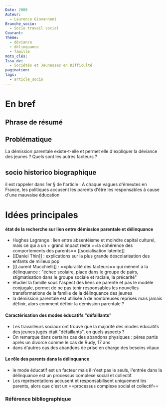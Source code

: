 ```yaml
---
Date: 2008
Auteur:
  - Laurence Giovannoni
Branche_socio:
  - Socio travail social
Courant: 
Thème:
  - déviance
  - délinquance
  - famille
mots_clés: 
Issu_de:
  - Sociétés et Jeunesses en Difficulté
pagination: 
tags:
  - article_socio
---
```

# En bref
## Phrase de résumé

## Problématique
La démission parentale existe-t-elle et permet elle d'expliquer la déviance des jeunes ? Quels sont les autres facteurs ?
## socio historico biographique
il est rappeler dans 1er § de l'article : A chaque vagues d'émeutes en France, les politiques accusent les parents d'être les responsables à cause d'une mauvaise éducation
# Idées principales
#### état de la recherche sur lien entre démission parentale et délinquance
- Hughes Lagrange : lien entre absentéïsme et moindre capital culturel, mais ce qui a un + grand impact reste ==la cohérence des comportements des parents== [[socialisation latente]]
- [[Daniel Thin]] : explications sur la plus grande déscolarisation des enfants de milieux pop
- [[Laurent Mucchielli]] : ==pluralité des facteurs== qui mènent à la délinquance : "échec scolaire, place dans le groupe de pairs, stigmatisation dans le groupe sociale et raciale, la précarité"
- étudier la famille sous l'aspect des liens de parenté et pas le modèle conjugale, permet de ne pas tenir responsables les nouvelles transformations de la famille de la délinquance des jeunes
- la démission parentale est utilisée à de nombreuses reprises mais jamais définir, alors comment définir la démission parentale ? 
#### Caractérisation des modes éducatifs "défaillants"
- Les travailleurs sociaux ont trouvé que la majorité des modes éducatifs des jeunes jugés était "défaillants", en quels aspects ?
- On remarque dans certains cas des abandons physiques : pères partis après un divorce comme le cas de Rudy, 17 ans
- dans d'autres cas des abandons de prise en charge des besoins vitaux 

#### Le rôle des parents dans la délinquance
- le mode éducatif est un facteur mais il n'est pas le seuls, l'entrée dans la délinquance est un processus complexe social et collectif.
- Les représentations accusent et responsabilisent uniquement les parents, alors que c'est un ==processus complexe social et collectif==

### Référence bibliographique